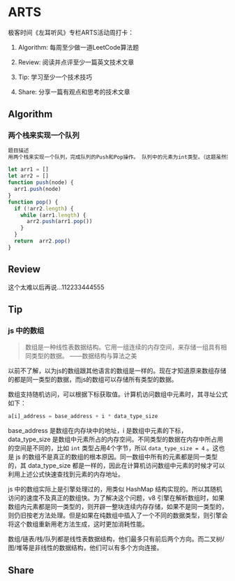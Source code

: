 # ARTS

极客时间《左耳听风》专栏ARTS活动周打卡：

1. Algorithm: 每周至少做一道LeetCode算法题

2. Review: 阅读并点评至少一篇英文技术文章

3. Tip: 学习至少一个技术技巧

4. Share: 分享一篇有观点和思考的技术文章

## Algorithm

### 两个栈来实现一个队列

```html
题目描述
用两个栈来实现一个队列，完成队列的Push和Pop操作。 队列中的元素为int类型。（这题虽然实现很简单，但是逻辑还是有点绕的）
```

```js
let arr1 = []
let arr2 = []
function push(node) {
  arr1.push(node)
}
function pop() {
  if (!arr2.length) {
    while (arr1.length) {
      arr2.push(arr1.pop())
    }
  }
  return  arr2.pop()
}
```

## Review

这个太难以后再说...112233444555

## Tip

### js 中的数组

> 数组是一种线性表数据结构。它用一组连续的内存空间，来存储一组具有相同类型的数据。 ——数据结构与算法之美

以前不了解，以为js的数组跟其他语言的数组是一样的。现在才知道原来数组存储的都是同一类型的数据，而js的数组可以存储所有类型的数据。

数组支持随机访问，可以根据下标获取值。计算机访问数组中元素时，其寻址公式如下：

```js
a[i]_address = base_address + i * data_type_size
```

base_address 是数组在内存块中的地址，i 是数组中元素的下标，data_type_size 是数组中元素所占的内存空间。不同类型的数据在内存中所占用的空间是不同的，比如 `int` 类型占用4个字节，所以 `data_type_size = 4` 。这也是 js 的数组不是真正的数组的根本原因。同一数组中所有的元素都是同一类型的，其 data_type_size 都是一样的，因此在计算机访问数组中元素的时候才可以利用上述公式快速查找到元素的内存地址。

js 中的数组实际上是引擎处理过的，用类似 HashMap 结构实现的。所以其随机访问的速度不及真正的数组快。为了解决这个问题，v8 引擎在解析数组时，如果数组内元素都是同一类型的，则开辟一整块连续内存存储，如果不是同一类型的，则仍旧按老方法处理。但是如果在纯数组中插入了一个不同的数据类型，则引擎会将这个数组重新用老方法生成，这时更加消耗性能。

数组/链表/栈/队列都是线性表数据结构，他们最多只有前后两个方向。而二叉树/图/堆等是非线性的数据结构，他们可以有多个方向连接。

## Share
